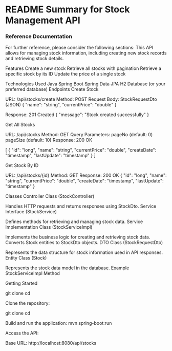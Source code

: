 # README Summary for Stock Management API

### Reference Documentation
For further reference, please consider the following sections:
This API allows for managing stock information, including creating new stock records and retrieving stock details.

Features
Create a new stock
Retrieve all stocks with pagination
Retrieve a specific stock by its ID
Update the price of a single stock

Technologies Used
Java
Spring Boot
Spring Data JPA
H2 Database (or your preferred database)
Endpoints
Create Stock

URL: /api/stocks/create
Method: POST
Request Body: StockRequestDto (JSON)
{
"name": "string",
"currentPrice": "double"
}

Response: 201 Created
{
"message": "Stock created successfully"
}

Get All Stocks

URL: /api/stocks
Method: GET
Query Parameters:
pageNo (default: 0)
pageSize (default: 10)
Response: 200 OK

[
{
"id": "long",
"name": "string",
"currentPrice": "double",
"createDate": "timestamp",
"lastUpdate": "timestamp"
}
]

Get Stock By ID

URL: /api/stocks/{id}
Method: GET
Response: 200 OK
{
"id": "long",
"name": "string",
"currentPrice": "double",
"createDate": "timestamp",
"lastUpdate": "timestamp"
}

Classes
Controller Class (StockController)

Handles HTTP requests and returns responses using StockDto.
Service Interface (StockService)

Defines methods for retrieving and managing stock data.
Service Implementation Class (StockServiceImpl)

Implements the business logic for creating and retrieving stock data.
Converts Stock entities to StockDto objects.
DTO Class (StockRequestDto)

Represents the data structure for stock information used in API responses.
Entity Class (Stock)

Represents the stock data model in the database.
Example StockServiceImpl Method

Getting Started

git clone <repository-url>
cd <repository-directory>

Clone the repository:

git clone <repository-url>
cd <repository-directory>

Build and run the application:
mvn spring-boot:run

Access the API:

Base URL: http://localhost:8080/api/stocks

